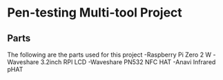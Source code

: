 # Pen-testing Multi-tool Project
## Parts
The following are the parts used for this project
-Raspberry Pi Zero 2 W
-Waveshare 3.2inch RPI LCD
-Waveshare PN532 NFC HAT
-Anavi Infrared pHAT
